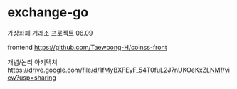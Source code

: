 # exchange-go
가상화폐 거래소 프로젝트 06.09

frontend
https://github.com/Taewoong-H/coinss-front

개념/논리 아키텍처
https://drive.google.com/file/d/1fMyBXFEyF_54T0fuL2J7nUKOeKxZLNMf/view?usp=sharing
